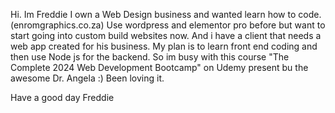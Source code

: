 Hi. Im Freddie
I own a Web Design business and wanted learn how to code. (enromgraphics.co.za)
Use wordpress and elementor pro before but want to start going into custom build websites now.
And i have a client that needs a web app created for his business. My plan is to learn front end coding and then use Node js for the backend.
So im busy with this course "The Complete 2024 Web Development Bootcamp" on Udemy present bu the awesome Dr. Angela :)
Been loving it.

Have a good day
Freddie
